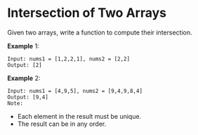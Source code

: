 # Intersection of Two Arrays

Given two arrays, write a function to compute their intersection.

**Example** 1:

```
Input: nums1 = [1,2,2,1], nums2 = [2,2]
Output: [2]
```

**Example** 2:

```
Input: nums1 = [4,9,5], nums2 = [9,4,9,8,4]
Output: [9,4]
Note:
```

- Each element in the result must be unique.
- The result can be in any order.
